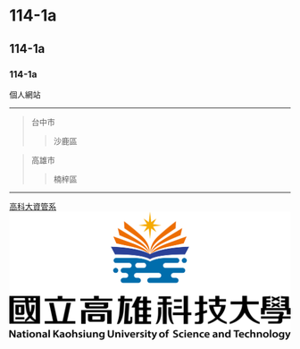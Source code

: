 # 114-1a
## 114-1a
### 114-1a
個人網站

***
>台中市
>>沙鹿區

>高雄市
>>楠梓區

---
[高科大資管系](https://mis.nkust.edu.tw/)
![nkust](nkust.png "高科大")
